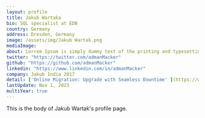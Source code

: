 ```yaml
---
layout: profile
title: Jakub Wartaka
bio: SQL specialist at EDB
country: Germany
address: Dresden, Germany
image: /assets/img/Jakub Wartak.png
mediaImage: 
about: Lorrem Ipsum is simply dummy text of the printing and typesetting industry. Lorem Ipsum has been the industry's standard dummy text ever since the 1500s, when an unknown printer took a galley of type and scrambled it to make a type specimen book. It has survived not only five centuries, but also 
twitter: "https://twitter.com/admanMacker"
github: "https://github.com/admanMacker"
linkedin: "https://www.linkedin.com/in/admanMacker"
company: Jakub India 2017
detail: ['Online Migration: Upgrade with Seamless Downtime' ](https://www.youtube.com/watch?v=gbbCCcnYDNo)
lastUpdate: Nov 1, 2023
multiYear: true
---
```


This is the body of Jakub Wartak's profile page.
